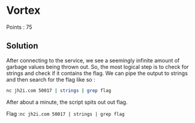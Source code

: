 # Vortex

Points : 75

## Solution

After connecting to the service, we see a seemingly infinite amount of garbage values being thrown out. So, the most logical step is to check for strings and check if it contains the flag. We can pipe the output to strings and then search for the flag like so :

```bash
nc jh2i.com 50017 | strings | grep flag
```

After about a minute, the script spits out out flag.

Flag :`nc jh2i.com 50017 | strings | grep flag`

